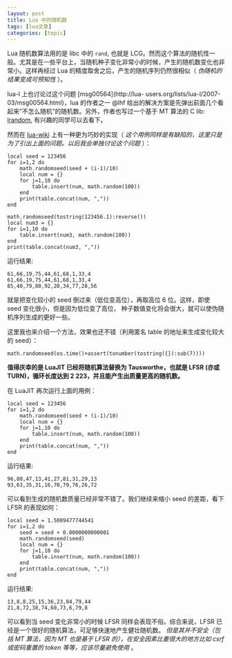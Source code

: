 ```yaml
---
layout: post
title: Lua 中的随机数  
tags: [lua文章]
categories: [topic]
---
```

Lua 随机数算法用的是 libc 中的 `rand`, 也就是
LCG。然而这个算法的随机性一般。尤其是在一些平台上，当随机种子变化非常小的时候，产生的随机数变化也非常小。这样再经过 Lua
的精度取舍之后，产生的随机序列仍然很相似（ _伪随机的结果变成可预知性_ ）。

lua-l 上也讨论过这个问题 [msg00564](http://lua-
users.org/lists/lua-l/2007-03/msg00564.html)，lua 的作者之一 @lhf
给出的解决方案是先弹出前面几个看起来“不怎么随机”的随机数。另外，作者也写过一个基于 MT 算法的 C lib:
[lrandom](http://webserver2.tecgraf.puc-rio.br/~lhf/ftp/lua/#lrandom),
有兴趣的同学可以去看下。

然而在 [lua-wiki](http://lua-users.org/wiki/MathLibraryTutorial) 上有一种更为巧妙的实现（
_这个用例同样是有缺陷的，这里只是为了引出上面的问题。以后我会单独讨论这个问题_ ）：

    
    
    local seed = 123456
    for i=1,2 do
        math.randomseed(seed + (i-1)/10)
        local num = {}
        for j=1,10 do
            table.insert(num, math.random(100))
        end
        print(table.concat(num, ","))
    end
    
    math.randomseed(tostring(123456.1):reverse())
    local num3 = {}
    for i=1,10 do
        table.insert(num3, math.random(100))
    end
    print(table.concat(num3, ","))
    

运行结果:

    
    
    61,66,19,75,44,61,68,1,33,4
    61,66,19,75,44,61,68,1,33,4
    85,40,79,80,92,20,34,77,28,56
    

就是把变化较小的 seed 倒过来（低位变高位），再取高位 6 位。这样，即使 seed 变化很小，但是因为低位变了高位，
种子数值变化将会很大，就可以使伪随机序列生成的更好一些。

这里我也来介绍一个方法，效果也还不错（利用匿名 table 的地址来生成变化较大的 seed）：

    
    
    math.randomseed(os.time()+assert(tonumber(tostring({}):sub(7))))
    

**值得庆幸的是 LuaJIT 已经将随机算法替换为 Tausworthe，也就是 LFSR (亦或 TURN)，循环长度达到 2
223，并且能产生出质量更高的随机数。**

在 LuaJIT 再次运行上面的用例：

    
    
    local seed = 123456
    for i=1,2 do
        math.randomseed(seed + (i-1)/10)
        local num = {}
        for j=1,10 do
            table.insert(num, math.random(100))
        end
        print(table.concat(num, ","))
    end
    

运行结果:

    
    
    96,80,47,13,41,27,81,31,29,13
    93,63,35,31,16,70,79,76,26,72
    

可以看到生成的随机数质量已经非常不错了。我们继续来缩小 seed 的差距，看下 LFSR 的表现如何：

    
    
    local seed = 1.5089477744541
    for i=1,2 do
        seed = seed + 0.0000000000001
        math.randomseed(seed)
        local num = {}
        for j=1,10 do
            table.insert(num, math.random(100))
        end
        print(table.concat(num, ","))
    end
    

运行结果:

    
    
    13,8,8,25,15,36,23,84,79,44
    21,8,72,38,74,60,73,6,79,8
    

可以看到当 seed 变化非常小的时候 LFSR 同样会表现不俗。综合来说，LFSR 已经是一个很好的随机算法，可足够快速地产生健壮随机数。
_但是其并不安全（包括 MT 算法，因为 MT 也是基于 LFSR 的），在安全因素比重很大的地方比如 csrf 或密码重置的 token
等等，应该尽量避免使用_ 。